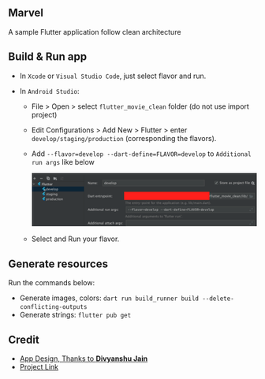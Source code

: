 ## Marvel

A sample Flutter application follow clean architecture

## Build & Run app

- In `Xcode` or `Visual Studio Code`, just select flavor and run.
- In `Android Studio`:

  - File > Open > select `flutter_movie_clean` folder (do not use import project)
  - Edit Configurations > Add New > Flutter > enter `develop/staging/production` (corresponding the flavors).
  - Add `--flavor=develop --dart-define=FLAVOR=develop` to `Additional run args` like below

    ![android](.github/images/flavors.png)

  - Select and Run your flavor.

## Generate resources

Run the commands below:
- Generate images, colors: `dart run build_runner build --delete-conflicting-outputs`
- Generate strings: `flutter pub get`

## Credit

- [App Design, Thanks to **Divyanshu Jain**](<https://www.figma.com/file/yPCg7Z9PqmaplQOrmednNm/MARVEL--Streaming-App-(Community)?type=design&node-id=8-149&mode=design&t=bZRsa6D46iGVGSYA-0>)
- [Project Link](https://github.com/users/namnh-0652/projects/3)
